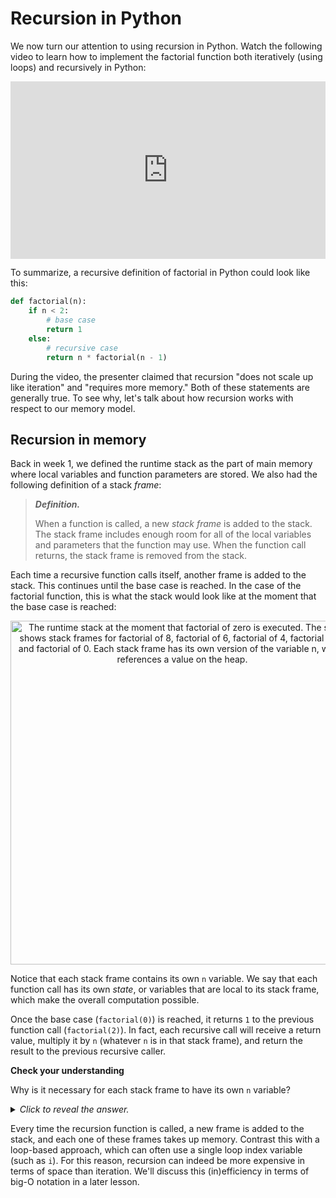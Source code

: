 # Recursion in Python

We now turn our attention to using recursion in Python. Watch the following video to learn how to implement the factorial function both iteratively (using loops) and recursively in Python:

<div
  style="position: relative; padding-bottom: 56.25%; height: 0;">
  <iframe
    src="https://www.youtube.com/embed/wMNrSM5RFMc"
    title="YouTube video player"
    frameborder="0"
    allow="accelerometer; autoplay; clipboard-write; encrypted-media; gyroscope; picture-in-picture"
    allowfullscreen
    style="position: absolute; top: 0; left: 0; width: 100%; height: 100%;">
  </iframe>
</div>

To summarize, a recursive definition of factorial in Python could look like this:

```python
def factorial(n):
    if n < 2:
        # base case
        return 1
    else:
        # recursive case
        return n * factorial(n - 1)
```

During the video, the presenter claimed that recursion "does not scale up like iteration" and "requires more memory." Both of these statements are generally true. To see why, let's talk about how recursion works with respect to our memory model.

## Recursion in memory

Back in week 1, we defined the runtime stack as the part of main memory where local variables and function parameters are stored. We also had the following definition of a stack *frame*:

> ***Definition.***
>
> When a function is called, a new *stack frame* is added to the stack. The stack frame includes enough room for all of the local variables and parameters that the function may use. When the function call returns, the stack frame is removed from the stack.

Each time a recursive function calls itself, another frame is added to the stack. This continues until the base case is reached. In the case of the factorial function, this is what the stack would look like at the moment that the base case is reached:

<center>
<img
    src="/images/week-03/stack-factorial.svg"
    class="center"
    alt="The runtime stack at the moment that factorial of zero is executed. The stack shows stack frames for factorial of 8, factorial of 6, factorial of 4, factorial of 2, and factorial of 0. Each stack frame has its own version of the variable n, which references a value on the heap."
    style="width:550px;" />
</center>

Notice that each stack frame contains its own `n` variable. We say that each function call has its own *state*, or variables that are local to its stack frame, which make the overall computation possible.

Once the base case (`factorial(0)`) is reached, it returns `1` to the previous function call (`factorial(2)`). In fact, each recursive call will receive a return value, multiply it by `n` (whatever `n` is in that stack frame), and return the result to the previous recursive caller.

<aside>
<b>Check your understanding</b>
<p>
Why is it necessary for each stack frame to have its own <code>n</code> variable?
</p>
<details>
<summary>
<i>Click to reveal the answer.</i>
</summary>
<p>
<b>Answer.</b> As the recursive calls return, they each need to multiply the result of the recursive call <code>factorial(n - 1)</code> by <code>n</code>. This <code>n</code> is different for each invocation of <code>factorial()</code>.
</p>
</details>
</aside>

Every time the recursion function is called, a new frame is added to the stack, and each one of these frames takes up memory. Contrast this with a loop-based approach, which can often use a single loop index variable (such as `i`). For this reason, recursion can indeed be more expensive in terms of space than iteration. We'll discuss this (in)efficiency in terms of big-O notation in a later lesson.
